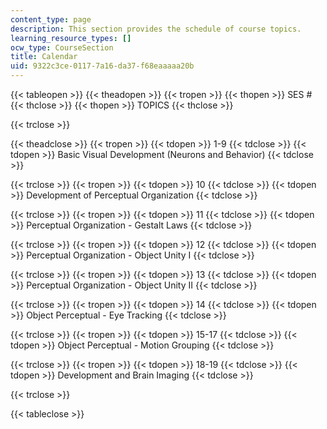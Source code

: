 ```yaml
---
content_type: page
description: This section provides the schedule of course topics.
learning_resource_types: []
ocw_type: CourseSection
title: Calendar
uid: 9322c3ce-0117-7a16-da37-f68eaaaaa20b
---
```


{{< tableopen >}}
{{< theadopen >}}
{{< tropen >}}
{{< thopen >}}
SES #
{{< thclose >}}
{{< thopen >}}
TOPICS
{{< thclose >}}

{{< trclose >}}

{{< theadclose >}}
{{< tropen >}}
{{< tdopen >}}
1-9
{{< tdclose >}}
{{< tdopen >}}
Basic Visual Development (Neurons and Behavior)
{{< tdclose >}}

{{< trclose >}}
{{< tropen >}}
{{< tdopen >}}
10
{{< tdclose >}}
{{< tdopen >}}
Development of Perceptual Organization
{{< tdclose >}}

{{< trclose >}}
{{< tropen >}}
{{< tdopen >}}
11
{{< tdclose >}}
{{< tdopen >}}
Perceptual Organization - Gestalt Laws
{{< tdclose >}}

{{< trclose >}}
{{< tropen >}}
{{< tdopen >}}
12
{{< tdclose >}}
{{< tdopen >}}
Perceptual Organization - Object Unity I
{{< tdclose >}}

{{< trclose >}}
{{< tropen >}}
{{< tdopen >}}
13
{{< tdclose >}}
{{< tdopen >}}
Perceptual Organization - Object Unity II
{{< tdclose >}}

{{< trclose >}}
{{< tropen >}}
{{< tdopen >}}
14
{{< tdclose >}}
{{< tdopen >}}
Object Perceptual - Eye Tracking
{{< tdclose >}}

{{< trclose >}}
{{< tropen >}}
{{< tdopen >}}
15-17
{{< tdclose >}}
{{< tdopen >}}
Object Perceptual - Motion Grouping
{{< tdclose >}}

{{< trclose >}}
{{< tropen >}}
{{< tdopen >}}
18-19
{{< tdclose >}}
{{< tdopen >}}
Development and Brain Imaging
{{< tdclose >}}

{{< trclose >}}

{{< tableclose >}}